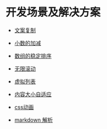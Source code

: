 # 开发场景及解决方案

- [文案复制](./clipboard.md)
- [小数的加减](../decimal/arithmetic.ts)
- [数组的稳定排序](../algorithm/sort/array-sort.md)
- [无限滚动]()
- [虚拟列表]()
- [内容大小自适应](../package/components/fitted-box.vue)
- [css动画](./animation.md)



- [markdown 解析](https://github.com/markdown-it/markdown-it)